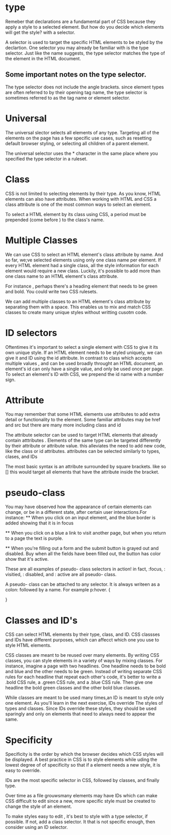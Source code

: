 # type
Remeber that declarations are a fundamental part of CSS because they apply a style to a selected element. But how do you decide which elements will get the style? with a selector. 

A selector is used to target the specific HTML elements to be styled by the declartion. One selector you may already be familiar with is the type selector. Just like the name suggests, the type selector matches the type of the element in the HTML document. 

## Some important notes on the type selector. 
The type selector does not include the angle brackets. 
since element types are often referred to by their opening tag name, the type selector is sometimes referred to as the tag name or element selector. 

# Universal
The universal slector selects all elements of any type. 
Targeting all of the elements on the page has a few specific use cases, such as resetting default browser styling, or selecting all children of a parent element. 

The universal selector uses the * character in the same place where you specified the type selector in a ruleset. 

# Class
CSS is not limited to selecting elements by their type. As you know, HTML elements can also have attributes. When working with HTML and CSS a class attribute is one of the most common ways to select an element. 

To select a HTML element by its class using CSS, a period must be prepended (come before ) to the class's name.

# Multiple Classes
We can use CSS to select an HTML element's class attribute by name. And so far, we;ve selected elements using only one class name per element. If every HTML element had a single class, all the style information for each element would require a new class. 
Luckily, it's possible to add more than one class name to an HTML element's class attribute. 

For instance , perhaps there's a heading element that needs to be green and bold. You could write two CSS rulesets. 

We can add multiple classes to an HTML element's class attribute by separating them with a space. This enables us to mix and match CSS classes to create many unique styles without writting cusotm code. 

# ID selectors
Oftentimes it's important to select a single element with CSS to give it its own unique style. If an HTML element needs to be styled uniquely, we can give it and ID using the id attribute. 
In contrast to class which accepts multiple  values , and can be used broadly throught an HTML document, an element's id can only have a single value, and only be used once per page. 
To select an element's ID with CSS, we prepend the id name with a number sign. 

# Attribute
You may remember that some HTML elements use attributes to add extra detail or functionality to the element. Some familiar attributes may be href and src but there are many more including class and id

The attribute selector can be used to target HTML elements that already contain atttributes .
Elements of the same type can be targeted differently by their attribute or attribute value. 
this alleviates the need to add new code, like the class or id attributes. 
attributes can be selected similarly to types, clases, and IDs

The most basic syntax is an attribute surrounded by square brackets. like so  [] this would target all elements that have the attribute inside the bracket. 

# pseudo-class
You may have observed how the appearance of certain elements can change, or be in a different state, after certain user interactions.For instance:
** When you click on an input element, and the blue border is added showing that it is in focus

** When you click on a blue a link to visit another page, but when you return to a page the text is purple. 

** When you're filling out a form and the submit button is grayed out and disabled. Buy when all the fields have been filled out, the button has color show that it's active. 

These are all examples of pseudo- class selectors in action! in fact, :focus, : visitied, : disabled, and : active are all pseudo- class. 

A pseudo- class can be attached to any selector. It is always writeen as a colon: followed by a name. For example 
p:hover. {

}

# Classes and ID's 

CSS can select HTML elements by their type, class, and ID. CSS classses and IDs have different purposes, which can affecct which one you use to style HTML elements. 

CSS classes are meant to be reused over many elements. By writing CSS classes, you can style elements in a variety of ways by mixing classes. For instance, imagine a page with two headlines. One headline needs to be bold and blue and the other needs to be green. Instead of writing separate CSS rules for each headline that repeat each other's code, it's better to write a .bold CSS rule, a .green CSS rule, and a .blue CSS rule. Then give one headline the bold green classes and the other bold blue classes. 

While classes are meant to be used many times,an ID is meant to style only one element. As you'll learn in the next exercise, IDs override The styles of types and classes.  Since IDs override these styles, they should be used sparingly and only on  elements that need to always need to appear the same. 


# Specificity
Specificity is the order by which the browser decides which CSS styles will be displayed. A best practice in CSS is to style elements while uding the lowest degree of of specificity so that if a element needs a new style, it is easy to override. 

IDs are the most specific selector in CSS, followed by classes, and finally type. 

Over time as a file grouwsmany elements may have IDs which can make CSS difficult to edit since a new, more specific style must be created to change the style of an element. 

To make styles easy to edit , it's best to style with a type selector, if possible. If not, add a class selector. It that is not specific enough, then consider using an ID selector. 
